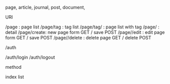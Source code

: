 page, article, journal, post, document, 



URI

/page : page list
/page/tag : tag list
/page/tag/<slug> : page list with tag
/page/<slug> : detail
/page/create: new page form GET / save POST
/page/<slug>/edit : edit page form GET / save POST
/page/<slug>/delete : delete page GET / delete POST



/auth

/auth/login
/auth/logout


method

index
list

